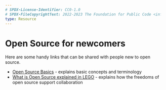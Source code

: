 ```yaml
---
# SPDX-License-Identifier: CC0-1.0
# SPDX-FileCopyrightText: 2022-2023 The Foundation for Public Code <info@publiccode.net>
type: Resource
---
```


# Open Source for newcomers

Here are some handy links that can be shared with people new to open source.

* [Open Source Basics](https://www.youtube.com/watch?v=Tyd0FO0tko8) - explains basic concepts and terminology
* [What is Open Source explained in LEGO](https://www.youtube.com/watch?v=a8fHgx9mE5U) - explains how the freedoms of open source support collaboration
